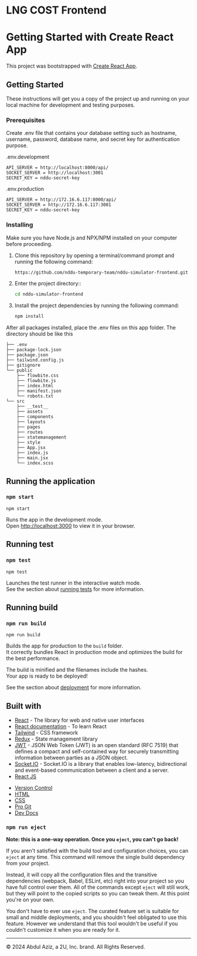 # LNG COST Frontend
# Getting Started with Create React App

This project was bootstrapped with [Create React App](https://github.com/facebook/create-react-app).

## Getting Started

These instructions will get you a copy of the project up and running on your local machine for development and testing purposes.

### Prerequisites

Create .env file that contains your database setting such as hostname, username, password, database name, and secret key for authentication purpose.

.env.development

```
API_SERVER = http://localhost:8000/api/
SOCKET_SERVER = http://localhost:3001
SECRET_KEY = nddu-secret-key
```

.env.production

```
API_SERVER = http://172.16.6.117:8000/api/
SOCKET_SERVER = http://172.16.6.117:3001
SECRET_KEY = nddu-secret-key
```

### Installing

Make sure you have Node.js and NPX/NPM installed on your computer before proceeding.

1. Clone this repository by opening a terminal/command prompt and running the following command:

   ```bash
   https://github.com/nddu-temporary-team/nddu-simulator-frontend.git
   
2. Enter the project directory::

   ```bash
   cd nddu-simulator-frontend

3. Install the project dependencies by running the following command:

   ```bash
   npm install

After all packages installed, place the .env files on this app folder. The directory should be like this

```
├── .env
├── package-lock.json
├── package.json
├── tailwind.config.js
├── gitignore
└── public
    ├── flowbite.css
    ├── flowbite.js
    ├── index.html
    ├── manifest.json
    └── robots.txt
└── src
    ├── __test__
    ├── assets
    ├── components
    ├── layouts
    ├── pages
    ├── routes
    ├── statemanagement
    ├── style
    ├── App.jsx
    ├── index.js
    ├── main.jsx
    └── index.scss

```

## Running the application
### `npm start`

```
npm start
```

Runs the app in the development mode.\
Open [http://localhost:3000](http://localhost:3000) to view it in your browser.

## Running test
### `npm test`

```
npm test
```

Launches the test runner in the interactive watch mode.\
See the section about [running tests](https://facebook.github.io/create-react-app/docs/running-tests) for more information.

## Running build
### `npm run build`

```
npm run build
```

Builds the app for production to the `build` folder.\
It correctly bundles React in production mode and optimizes the build for the best performance.

The build is minified and the filenames include the hashes.\
Your app is ready to be deployed!

See the section about [deployment](https://facebook.github.io/create-react-app/docs/deployment) for more information.

## Built with

- [React](https://react.dev/) - The library for web and native user interfaces
- [React documentation](https://reactjs.org/) - To learn React
- [Tailwind](https://tailwindcss.com/) - CSS framework
- [Redux](https://redux.js.org/) - State management library
- [JWT](https://jwt.io/) - JSON Web Token (JWT) is an open standard (RFC 7519) that defines a compact and self-contained way for securely transmitting information between parties as a JSON object.
- [Socket.IO](https://socket.io//) - Socket.IO is a library that enables low-latency, bidirectional and event-based communication between a client and a server.
- [React JS](https://react.dev/)
* [Version Control](https://en.wikipedia.org/wiki/Version_control)
* [HTML](https://developer.mozilla.org/en-US/docs/Web/HTML)
* [CSS](https://developer.mozilla.org/en-US/docs/Web/CSS)
* [Pro Git](https://git-scm.com/book/en/v2)
* [Dev Docs](https://devdocs.io/)
<!-- - [Formik](https://formik.org/) - Library for creating Form elements
- [Yup](https://github.com/jquense/yup) - a schema builder for runtime value parsing and validation -->

### `npm run eject`

**Note: this is a one-way operation. Once you `eject`, you can't go back!**

If you aren't satisfied with the build tool and configuration choices, you can `eject` at any time. This command will remove the single build dependency from your project.

Instead, it will copy all the configuration files and the transitive dependencies (webpack, Babel, ESLint, etc) right into your project so you have full control over them. All of the commands except `eject` will still work, but they will point to the copied scripts so you can tweak them. At this point you're on your own.

You don't have to ever use `eject`. The curated feature set is suitable for small and middle deployments, and you shouldn't feel obligated to use this feature. However we understand that this tool wouldn't be useful if you couldn't customize it when you are ready for it.

- - -
© 2024 Abdul Aziz, a 2U, Inc. brand. All Rights Reserved.
